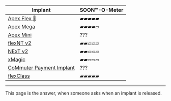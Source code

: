 | Implant | SOON™-O-Meter |
| ------- | ---------- |
| [Apex Flex 👀](/info#apex-flex) | ▰▰▰▰▰ |
| [Apex Mega](/info#apex-mega) | ▰▰▰▰▱ |
| [Apex Mini](/info#apex-mini) | ??? |
| [flexNT v2](/info#flexnt-v2) | ▰▰▱▱▱ |
| [NExT v2](/info#next-v2) | ▰▰▱▱▱ |
| [xMagic](/info#xmagic) | ▰▰▱▱▱ |
| [CoMmuter Payment Implant](/info#commuter) | ??? |
| [flexClass](/info#flexclass) | ▰▰▰▰▰ |

---

This page is the answer, when someone asks when an implant is released.
